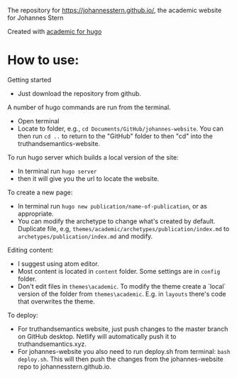 The repository for https://johannesstern.github.io/, the academic website for Johannes Stern

Created with [academic for hugo](https://sourcethemes.com/academic/)

# How to use:

Getting started
- Just download the repository from github.

A number of hugo commands are run from the terminal.
- Open terminal
- Locate to folder, e.g., `cd Documents/GitHub/johannes-website`. You can then run `cd ..` to return to the "GitHub" folder to then "cd" into the truthandsemantics-website.

To run hugo server which builds a local version of the site:
- In terminal run `hugo server`
- then it will give you the url to locate the website.

To create a new page:
- In terminal run `hugo new publication/name-of-publication`, or as appropriate.
- You can modify the archetype to change what's created by default. Duplicate file, e.g, `themes/academic/archetypes/publication/index.md` to `archetypes/publication/index.md` and modify.

Editing content:
- I suggest using atom editor.
- Most content is located in `content` folder. Some settings are in `config` folder.
- Don't edit files in `themes\academic`. To modify the theme create a \`local\` version of the folder from `themes\academic`. E.g. in `layouts` there's code that overwrites the theme.

To deploy:
- For truthandsemantics website, just push changes to the master branch on GitHub desktop. Netlify will automatically push it to truthandsemantics.xyz.
- For johannes-website you also need to run deploy.sh from terminal: `bash deploy.sh`. This will then push the changes from the johannes-website repo to johannesstern.github.io.
